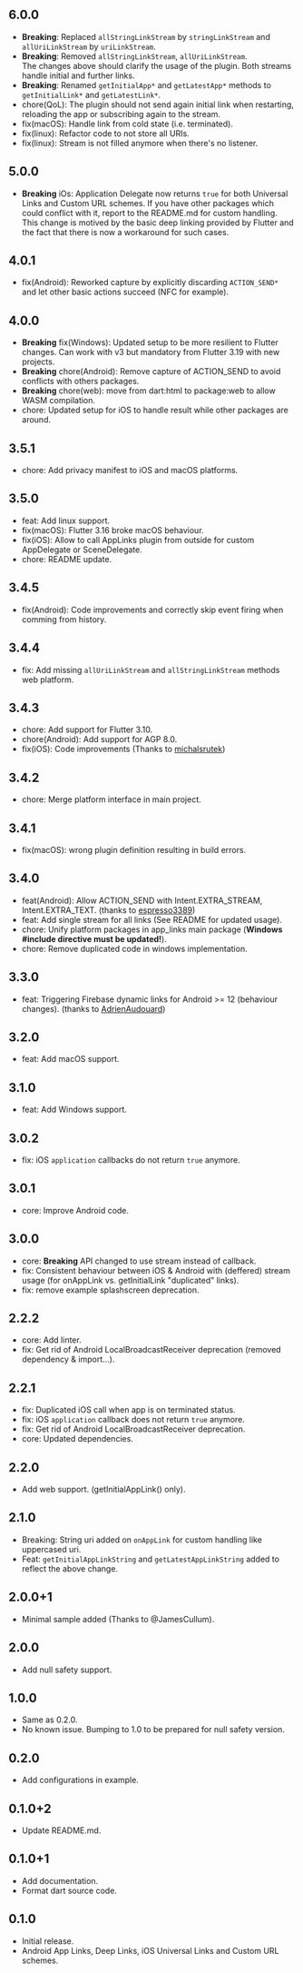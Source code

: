 ## 6.0.0
* __Breaking__: Replaced `allStringLinkStream` by `stringLinkStream` and `allUriLinkStream` by `uriLinkStream`.
* __Breaking__: Removed `allStringLinkStream`, `allUriLinkStream`.  
The changes above should clarify the usage of the plugin. Both streams handle initial and further links.
* __Breaking__: Renamed `getInitialApp*` and `getLatestApp*` methods to `getInitialLink*` and `getLatestLink*`.
* chore(QoL): The plugin should not send again initial link when restarting, reloading the app or subscribing again to the stream.
* fix(macOS): Handle link from cold state (i.e. terminated).
* fix(linux): Refactor code to not store all URIs.
* fix(linux): Stream is not filled anymore when there's no listener.

## 5.0.0
* __Breaking__ iOs: Application Delegate now returns `true` for both Universal Links and Custom URL schemes.
If you have other packages which could conflict with it, report to the README.md for custom handling.
This change is motived by the basic deep linking provided by Flutter and the fact that there is now a workaround for such cases.

## 4.0.1
* fix(Android): Reworked capture by explicitly discarding `ACTION_SEND*` and let other basic actions succeed (NFC for example).

## 4.0.0
* __Breaking__ fix(Windows): Updated setup to be more resilient to Flutter changes. Can work with v3 but mandatory from Flutter 3.19 with new projects.
* __Breaking__ chore(Android): Remove capture of ACTION_SEND to avoid conflicts with others packages.
* __Breaking__ chore(web): move from dart:html to package:web to allow WASM compilation.
* chore: Updated setup for iOS to handle result while other packages are around.

## 3.5.1
* chore: Add privacy manifest to iOS and macOS platforms.

## 3.5.0
* feat: Add linux support.
* fix(macOS): Flutter 3.16 broke macOS behaviour.
* fix(iOS): Allow to call AppLinks plugin from outside for custom AppDelegate or SceneDelegate.
* chore: README update.

## 3.4.5
* fix(Android): Code improvements and correctly skip event firing when comming from history.

## 3.4.4
* fix: Add missing `allUriLinkStream` and `allStringLinkStream` methods web platform.

## 3.4.3
* chore: Add support for Flutter 3.10.
* chore(Android): Add support for AGP 8.0.
* fix(iOS): Code improvements (Thanks to [michalsrutek](https://github.com/michalsrutek))

## 3.4.2
* chore: Merge platform interface in main project.

## 3.4.1
* fix(macOS): wrong plugin definition resulting in build errors.

## 3.4.0
* feat(Android): Allow ACTION_SEND with Intent.EXTRA_STREAM, Intent.EXTRA_TEXT. (thanks to [espresso3389](https://github.com/espresso3389))
* feat: Add single stream for all links (See README for updated usage).
* chore: Unify platform packages in app_links main package (__Windows #include directive must be updated!__).
* chore: Remove duplicated code in windows implementation.

## 3.3.0
* feat: Triggering Firebase dynamic links for Android >= 12 (behaviour changes). (thanks to [AdrienAudouard](https://github.com/AdrienAudouard))

## 3.2.0
* feat: Add macOS support.

## 3.1.0
* feat: Add Windows support.

## 3.0.2
* fix: iOS `application` callbacks do not return `true` anymore.

## 3.0.1
* core: Improve Android code.

## 3.0.0
* core: __Breaking__ API changed to use stream instead of callback.
* fix: Consistent behaviour between iOS & Android with (deffered) stream usage (for onAppLink vs. getInitialLink "duplicated" links).
* fix: remove example splashscreen deprecation.

## 2.2.2
* core: Add linter.
* fix: Get rid of Android LocalBroadcastReceiver deprecation (removed dependency & import...).

## 2.2.1
* fix: Duplicated iOS call when app is on terminated status.
* fix: iOS `application` callback does not return `true` anymore.
* fix: Get rid of Android LocalBroadcastReceiver deprecation.
* core: Updated dependencies.

## 2.2.0
* Add web support. (getInitialAppLink() only).

## 2.1.0
* Breaking: String uri added on `onAppLink` for custom handling like uppercased uri.
* Feat: `getInitialAppLinkString` and `getLatestAppLinkString` added to reflect the above change.

## 2.0.0+1
* Minimal sample added (Thanks to @JamesCullum).

## 2.0.0
* Add null safety support.

## 1.0.0
* Same as 0.2.0.
* No known issue. Bumping to 1.0 to be prepared for null safety version.

## 0.2.0
* Add configurations in example.

## 0.1.0+2
* Update README.md.

## 0.1.0+1
* Add documentation.
* Format dart source code.

## 0.1.0
* Initial release.
* Android App Links, Deep Links, iOS Universal Links and Custom URL schemes.
